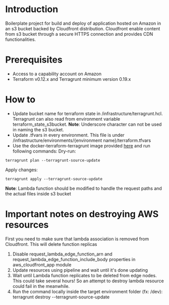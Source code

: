 # Introduction 
Boilerplate project for build and deploy of application hosted on Amazon in an s3 bucket backed by Cloudfront distribution.
Cloudfront enable content from s3 bucket through a secure HTTPS connection and provides CDN functionalities.

# Prerequisites
- Access to a capability account on Amazon
- Terraform v0.12.x and Terragrunt minimum version 0.19.x

# How to
- Update bucket name for terraform state in /infrastructure/terragrunt.hcl. Terragrunt can also read from environment variable terraform_state_s3bucket. **Note**: Underscore character can not be used in naming the s3 bucket. 
- Update .tfvars in every environment. This file is under /infrastructure/environments/{environment name}/terraform.tfvars
- Use the docker-terraform-terragrunt image provided [here](https://gitlab.com/dfds-platform/docker-terraform-terragrunt) and run following commands:
Dry-run: 
```
terragrunt plan --terragrunt-source-update
```

Apply changes: 
```
terragrunt apply --terragrunt-source-update 
```

**Note**: Lambda function should be modified to handle the request paths and the actual files inside s3 bucket

# Important notes on destroying AWS resources
First you need to make sure that lambda association is removed from Cloudfront. This will delete function replicas

1. Disable request_lambda_edge_function_arn and request_lambda_edge_function_include_body properties in aws_cloudfront_app module
2. Update resources using pipeline and wait until it's done updating
3. Wait until Lambda function replicates to be deleted from edge nodes. This could take several hours! So an attempt to destroy lambda resource could fail in the meanwhile.
4. Run the command locally inside the target environment folder (fx: /dev): terragrunt destroy --terragrunt-source-update
